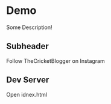 # Demo

Some Description!

## Subheader

Follow TheCricketBlogger on Instagram

## Dev Server

Open idnex.html